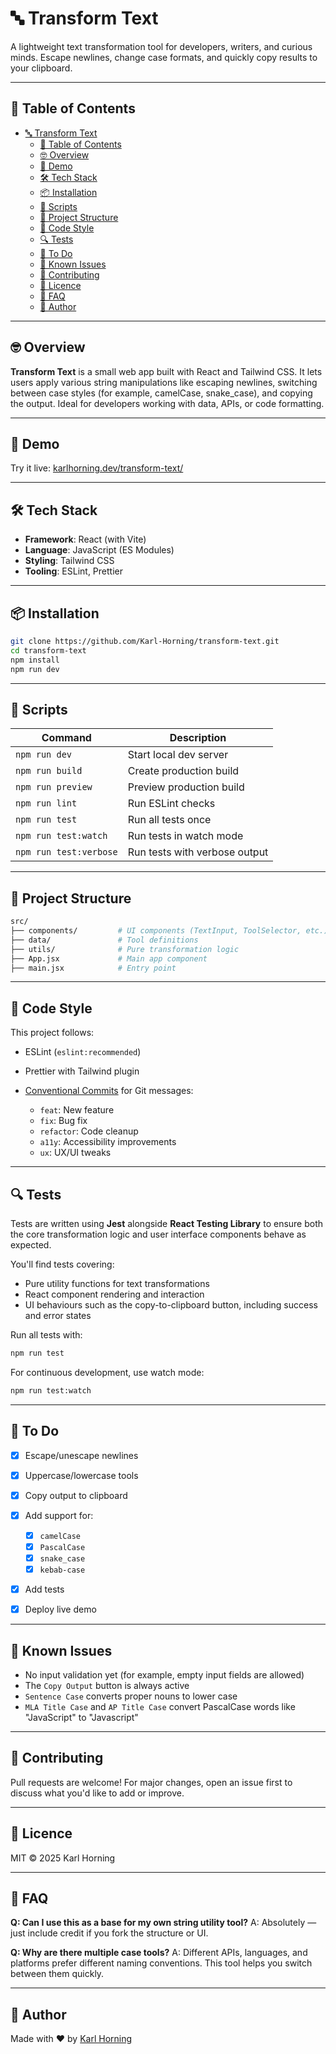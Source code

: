 # 🔤 Transform Text

A lightweight text transformation tool for developers, writers, and curious minds. Escape newlines, change case formats, and quickly copy results to your clipboard.

---

## 📖 Table of Contents

- [🔤 Transform Text](#-transform-text)
  - [📖 Table of Contents](#-table-of-contents)
  - [🤓 Overview](#-overview)
  - [📸 Demo](#-demo)
  - [🛠️ Tech Stack](#️-tech-stack)
  - [📦 Installation](#-installation)
  - [🚀 Scripts](#-scripts)
  - [📁 Project Structure](#-project-structure)
  - [📐 Code Style](#-code-style)
  - [🔍 Tests](#-tests)
  - [📌 To Do](#-to-do)
  - [🧪 Known Issues](#-known-issues)
  - [🤝 Contributing](#-contributing)
  - [📄 Licence](#-licence)
  - [🙋 FAQ](#-faq)
  - [👤 Author](#-author)

---

## 🤓 Overview

**Transform Text** is a small web app built with React and Tailwind CSS. It lets users apply various string manipulations like escaping newlines, switching between case styles (for example, camelCase, snake_case), and copying the output. Ideal for developers working with data, APIs, or code formatting.

---

## 📸 Demo

Try it live: [karlhorning.dev/transform-text/](https://www.karlhorning.dev/transform-text/)

---

## 🛠️ Tech Stack

- **Framework**: React (with Vite)
- **Language**: JavaScript (ES Modules)
- **Styling**: Tailwind CSS
- **Tooling**: ESLint, Prettier

---

## 📦 Installation

```bash
git clone https://github.com/Karl-Horning/transform-text.git
cd transform-text
npm install
npm run dev
```

---

## 🚀 Scripts

| Command                | Description                   |
| ---------------------- | ----------------------------- |
| `npm run dev`          | Start local dev server        |
| `npm run build`        | Create production build       |
| `npm run preview`      | Preview production build      |
| `npm run lint`         | Run ESLint checks             |
| `npm run test`         | Run all tests once            |
| `npm run test:watch`   | Run tests in watch mode       |
| `npm run test:verbose` | Run tests with verbose output |

---

## 📁 Project Structure

```bash
src/
├── components/         # UI components (TextInput, ToolSelector, etc.)
├── data/               # Tool definitions
├── utils/              # Pure transformation logic
├── App.jsx             # Main app component
├── main.jsx            # Entry point
```

---

## 📐 Code Style

This project follows:

- ESLint (`eslint:recommended`)
- Prettier with Tailwind plugin
- [Conventional Commits](https://www.conventionalcommits.org/) for Git messages:

  - `feat`: New feature
  - `fix`: Bug fix
  - `refactor`: Code cleanup
  - `a11y`: Accessibility improvements
  - `ux`: UX/UI tweaks

---

## 🔍 Tests

Tests are written using **Jest** alongside **React Testing Library** to ensure both the core transformation logic and user interface components behave as expected.

You'll find tests covering:

- Pure utility functions for text transformations
- React component rendering and interaction
- UI behaviours such as the copy-to-clipboard button, including success and error states

Run all tests with:

```bash
npm run test
```

For continuous development, use watch mode:

```bash
npm run test:watch
```

---

## 📌 To Do

- [x] Escape/unescape newlines
- [x] Uppercase/lowercase tools
- [x] Copy output to clipboard
- [x] Add support for:

  - [x] `camelCase`
  - [x] `PascalCase`
  - [x] `snake_case`
  - [x] `kebab-case`
- [x] Add tests
- [x] Deploy live demo

---

## 🧪 Known Issues

- No input validation yet (for example, empty input fields are allowed)
- The `Copy Output` button is always active
- `Sentence Case` converts proper nouns to lower case
- `MLA Title Case` and `AP Title Case` convert PascalCase words like "JavaScript" to "Javascript"

---

## 🤝 Contributing

Pull requests are welcome! For major changes, open an issue first to discuss what you'd like to add or improve.

---

## 📄 Licence

MIT © 2025 Karl Horning

---

## 🙋 FAQ

**Q: Can I use this as a base for my own string utility tool?**
A: Absolutely — just include credit if you fork the structure or UI.

**Q: Why are there multiple case tools?**
A: Different APIs, languages, and platforms prefer different naming conventions. This tool helps you switch between them quickly.

---

## 👤 Author

Made with ❤️ by [Karl Horning](https://github.com/Karl-Horning)
